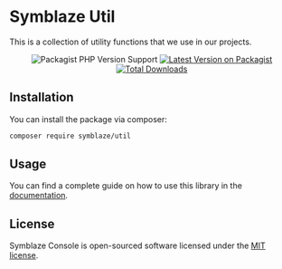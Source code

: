 # Symblaze Util

This is a collection of utility functions that we use in our projects.

<div align="center">

<img alt="Packagist PHP Version Support" src="https://img.shields.io/packagist/php-v/symblaze/util">

<a href="https://packagist.org/packages/symblaze/util">
    <img src="https://img.shields.io/packagist/v/symblaze/util.svg?style=flat-square" alt="Latest Version on Packagist">
</a>

<a href="https://packagist.org/packages/symblaze/util/stats">
    <img src="https://img.shields.io/packagist/dt/symblaze/util.svg?style=flat-square" alt="Total Downloads">
</a>

</div>

## Installation

You can install the package via composer:

```bash
composer require symblaze/util
```

## Usage

You can find a complete guide on how to use this library in the [documentation](/docs).

## License

Symblaze Console is open-sourced software licensed under the [MIT license](LICENSE).
